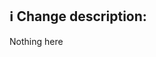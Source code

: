 <!-- 
Thanks for creating this pull request 🤗

Please make sure that the pull request is limited to one type (docs, feature, etc.) and keep it as small as possible. You can open multiple prs instead of opening a huge one.
-->
## ℹ️ Change description:
Nothing here
<!-- 
Make sure everyone can understand what was changed
-->

<!-- Here's some template you can use - uncomment (cmd+/) those sections -->

<!-- 
## 🖇 Jira tickets:
https://autofleet.atlassian.net/browse/AUT-***
 -->

<!-- 
## 👷‍♀️ Testing methods used:
- [ ] Manuel tests the new feature
- [ ] Unit tests added
- [ ] E2E test added
- [ ] Another manual tester done testing
 -->

<!-- 
## ⚠️ Risks
- List of risks
 -->

<!-- 
## ⚙️ New settings added:
- `new.setting.key` / default value: `value` / selector: `[{fleetId}]`
 -->

<!-- 
## ⛔️ Dependencies
- list of prs
 -->
